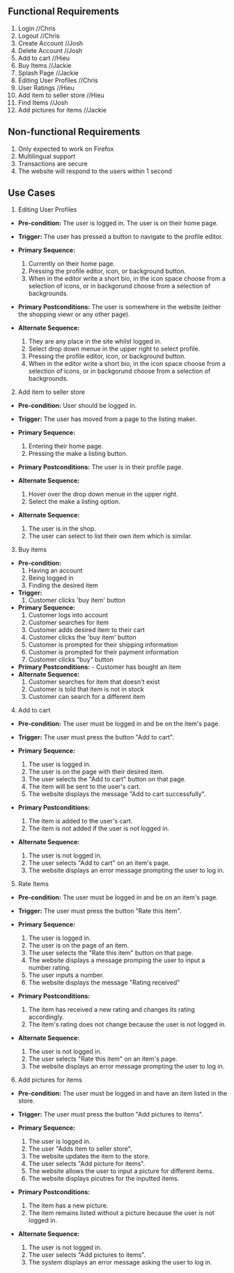 ## Functional Requirements
1. Login //Chris
2. Logout //Chris
3. Create Account //Josh
4. Delete Account //Josh
5. Add to cart  //Hieu
6. Buy Items  //Jackie
7. Splash Page //Jackie
8. Editing User Profiles //Chris
9. User Ratings //Hieu
10. Add item to seller store //Hieu
11. Find Items  //Josh
12. Add pictures for items //Jackie
## Non-functional Requirements
1. Only expected to work on Firefox
2. Multilingual support
3. Transactions are secure
4. The website will respond to the users within 1 second
## Use Cases
1. Editing User Profiles
- **Pre-condition:** The user is logged in. The user is on their home page.
- **Trigger:** The user has pressed a button to navigate to the profile editor. 
- **Primary Sequence:**
  
  1. Currently on their home page.
  2. Pressing the profile editor, icon, or background button.
  3. When in the editor write a short bio, in the icon space choose from a selection of icons, or in backgorund choose from a selection of backgrounds.

- **Primary Postconditions:** The user is somewhere in the website (either the shopping viewr or any other page).
- **Alternate Sequence:** 
  
  1. They are any place in the site whilst logged in.
  2. Select drop down menue in the upper right to select profile.
  3. Pressing the profile editor, icon, or background button.
  4. When in the editor write a short bio, in the icon space choose from a selection of icons, or in backgorund choose from a selection of backgrounds.
  
2. Add item to seller store
- **Pre-condition:**  User should be logged in. 
- **Trigger:** The user has moved from a page to the listing maker. 
- **Primary Sequence:**
  
  1. Entering their home page.
  2. Pressing the make a listing button.

- **Primary Postconditions:** The user is in their profile page.
- **Alternate Sequence:**
  
  1. Hover over the drop down menue in the upper right.
  2. Select the make a listing option.

- **Alternate Sequence:**
  
  1. The user is in the shop.
  2. The user can select to list their own item which is similar.

3. Buy items
- **Pre-condition:** 
  1. Having an account
  2. Being logged in
  3. Finding the desired item
- **Trigger:** 
  1. Customer clicks 'buy item' button
- **Primary Sequence:**
  1. Customer logs into account
  2. Customer searches for item
  3. Customer adds desired item to their cart
  4. Customer clicks the 'buy item' button
  5. Customer is prompted for their shipping information
  6. Customer is prompted for their payment information
  7. Customer clicks "buy" button
- **Primary Postconditions:**
        - Customer has bought an item       
- **Alternate Sequence:**
  1. Customer searches for item that doesn't exist
  2. Customer is told that item is not in stock
  3. Customer can search for a different item

4. Add to cart
- **Pre-condition:** The user must be logged in and be on the item's page.
- **Trigger:** The user must press the button "Add to cart".
- **Primary Sequence:**
  
  1. The user is logged in.
  2. The user is on the page with their desired item.
  3. The user selects the "Add to cart" button on that page.
  4. The item will be sent to the user's cart.
  5. The website displays the message "Add to cart successfully".

- **Primary Postconditions:** 

  1. The item is added to the user's cart.
  2. The item is not added if the user is not logged in.

- **Alternate Sequence:**
  
  1. The user is not logged in.
  2. The user selects "Add to cart" on an item's page.
  3. The website displays an error message prompting the user to log in.

5. Rate Items
- **Pre-condition:** The user must be logged in and be on an item's page.
- **Trigger:** The user must press the button "Rate this item".
- **Primary Sequence:**
  
  1. The user is logged in.
  2. The user is on the page of an item.
  3. The user selects the "Rate this item" button on that page.
  4. The website displays a message promping the user to input a number rating.
  5. The user inputs a number.
  6. The website displays the message "Rating received"

- **Primary Postconditions:**

  1. The item has received a new rating and changes its rating accordingly.
  2. The item's rating does not change because the user is not logged in.

- **Alternate Sequence:**
  1. The user is not logged in.
  2. The user selects "Rate this item" on an item's page.
  3. The website displays an error message prompting the user to log in.

6. Add pictures for items
  - **Pre-condition:** The user must be logged in and have an item listed in the store.
  - **Trigger:** The user must press the button "Add pictures to items".
  - **Primary Sequence:**
    1. The user is logged in.
    2. The user "Adds item to seller store".
    3. The website updates the item to the store.
    4. The user selects "Add picture for items". 
    5. The website allows the user to input a picture for different items.
    6. The website displays picutres for the inputted items.
  
- **Primary Postconditions:**
    1. The item has a new picture.  
    2. The item remains listed without a picture because the user is not logged in.  
  
- **Alternate Sequence:** 
    1. The user is not logged in.  
    2. The user selects "Add pictures to items".  
    3. The system displays an error message asking the user to log in.
